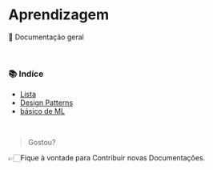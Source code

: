 # Aprendizagem
📖 Documentação geral

<br>

### **📚 Indíce**<br>
* [Lista](https://github.com/GiovanaMerces/Aprendizagem/blob/main/Lista/Tipo1/Leitura.md)<br>
* [Design Patterns](https://github.com/GiovanaMerces/Aprendizagem/blob/main/Design%20Patterns.md)<br>
* [básico de ML]()<br>
<br>

> Gostou?

👉🏻Fique à vontade para Contribuir novas Documentações.
